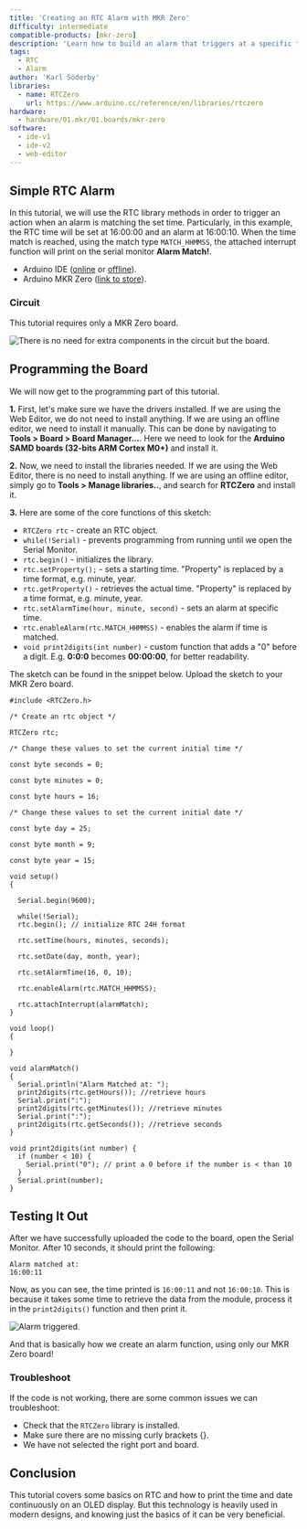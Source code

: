 ```yaml
---
title: 'Creating an RTC Alarm with MKR Zero'
difficulty: intermediate
compatible-products: [mkr-zero]
description: 'Learn how to build an alarm that triggers at a specific time.'
tags:
  - RTC
  - Alarm
author: 'Karl Söderby'
libraries: 
  - name: RTCZero
    url: https://www.arduino.cc/reference/en/libraries/rtczero
hardware:
  - hardware/01.mkr/01.boards/mkr-zero
software:
  - ide-v1
  - ide-v2
  - web-editor
---
```


## Simple RTC Alarm

In this tutorial, we will use the RTC library methods in order to trigger an action when an alarm is matching the set time. Particularly, in this example, the RTC time will be set at 16:00:00 and an alarm at 16:00:10. When the time match is reached, using the match type `MATCH_HHMMSS`, the attached interrupt function will print on the serial monitor **Alarm Match!**.

- Arduino IDE ([online](https://create.arduino.cc/) or [offline](https://www.arduino.cc/en/main/software)).
- Arduino MKR Zero ([link to store](https://store.arduino.cc/arduino-mkr-zero-i2s-bus-sd-for-sound-music-digital-audio-data)).

### Circuit

This tutorial requires only a MKR Zero board.

![There is no need for extra components in the circuit but the board.](assets/MKRZERO_T3_IMG_01.png)

## Programming the Board

We will now get to the programming part of this tutorial.

**1.** First, let's make sure we have the drivers installed. If we are using the Web Editor, we do not need to install anything. If we are using an offline editor, we need to install it manually. This can be done by navigating to **Tools > Board > Board Manager...**. Here we need to look for the **Arduino SAMD boards (32-bits ARM Cortex M0+)** and install it. 

**2.** Now, we need to install the libraries needed. If we are using the Web Editor, there is no need to install anything. If we are using an offline editor, simply go to **Tools > Manage libraries..**, and search for **RTCZero** and install it.

**3.** Here are some of the core functions of this sketch:

- `RTCZero rtc` - create an RTC object.
- `while(!Serial)` - prevents programming from running until we open the Serial Monitor.
- `rtc.begin()` - initializes the library.
- `rtc.setProperty();` - sets a starting time. "Property" is replaced by a time format, e.g. minute, year.
- `rtc.getProperty()` - retrieves the actual time. "Property" is replaced by a time format, e.g. minute, year.
- `rtc.setAlarmTime(hour, minute, second)` - sets an alarm at specific time.
- `rtc.enableAlarm(rtc.MATCH_HHMMSS)` - enables the alarm if time is matched.
- `void print2digits(int number)` - custom function that adds a "0" before a digit. E.g. **0:0:0** becomes **00:00:00**, for better readability.

The sketch can be found in the snippet below. Upload the sketch to your MKR Zero board.

```arduino
#include <RTCZero.h>

/* Create an rtc object */

RTCZero rtc;

/* Change these values to set the current initial time */

const byte seconds = 0;

const byte minutes = 0;

const byte hours = 16;

/* Change these values to set the current initial date */

const byte day = 25;

const byte month = 9;

const byte year = 15;

void setup()
{

  Serial.begin(9600);

  while(!Serial);
  rtc.begin(); // initialize RTC 24H format

  rtc.setTime(hours, minutes, seconds);

  rtc.setDate(day, month, year);

  rtc.setAlarmTime(16, 0, 10);

  rtc.enableAlarm(rtc.MATCH_HHMMSS);

  rtc.attachInterrupt(alarmMatch);
}

void loop()
{

}

void alarmMatch()
{
  Serial.println("Alarm Matched at: ");
  print2digits(rtc.getHours()); //retrieve hours
  Serial.print(":");
  print2digits(rtc.getMinutes()); //retrieve minutes
  Serial.print(":");
  print2digits(rtc.getSeconds()); //retrieve seconds
}

void print2digits(int number) {
  if (number < 10) {
    Serial.print("0"); // print a 0 before if the number is < than 10
  }
  Serial.print(number);
}
```


## Testing It Out

After we have successfully uploaded the code to the board, open the Serial Monitor. After 10 seconds, it should print the following:

```
Alarm matched at:
16:00:11
```

Now, as you can see, the time printed is `16:00:11` and not `16:00:10`. This is because it takes some time to retrieve the data from the module, process it in the `print2digits()` function and then print it. 

![Alarm triggered.](assets/MKRZERO_T3_IMG_02.png)

And that is basically how we create an alarm function, using only our MKR Zero board!

### Troubleshoot

If the code is not working, there are some common issues we can troubleshoot:

- Check that the `RTCZero` library is installed.
- Make sure there are no missing curly brackets {}.
- We have not selected the right port and board.

## Conclusion

This tutorial covers some basics on RTC and how to print the time and date continuously on an OLED display. But this technology is heavily used in modern designs, and knowing just the basics of it can be very beneficial. 
